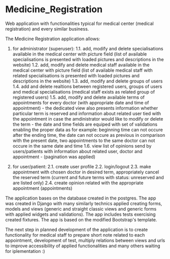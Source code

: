 # Medicine_Registration
Web application with functionalities typical for medical center (medical registration) and every similar business.

The Medicine Registration application allows:

1. for administrator (superuser):
    1.1. add, modify and delete specialisations available in the medical center with picture field (list of available specialisations is presented with loaded pictures 
        and descriptions in the website)
    1.2. add, modify and delete medical staff available in the medical center with picture field (list of available medical staff with related specialisations is presented 
        with loaded pictures and descriptions in the website)
    1.3. add, modify and delete groups of users
    1.4. add and delete realtions between registered users, groups of users and medical specialisations (medical staff exists as related group of registered users)
    1.5. add, modify and delete available terms of appointments for every doctor (with appropriate date and time of appointment) - the dedicated view also presents information 
         whether particular term is reserved and information about related user tied with the appointment in case the amdinistrator would like to modify or delete the term 
         - the date and time fields are equiped with set of validations enabling the proper data as for example: beginning time can not occure after the ending time, the date 
         can not occure as previous in comparison with the present date, two appointments to the same doctor can not occure in the same date and time
    1.6. view list of opinions send by users/patients with information about related user, doctor and appointment - (pagination was applied)

2. for user/patient:
    2.1. create user profile
    2.2. login/logout
    2.3. make appointment with chosen doctor in desired term, appropriately cancel the reserved term (current and future terms with status: unreserved and are listed only)
    2.4. create opinion related with the appropriate appointment (appointments)



The application bases on the database created in the postgres. The app was created in Django with many similarly technics applied creating forms, models and views (generic 
and straight classic views and generic forms with applied widgets and validations). The app includes tests exercising created fixtures. 
The app is based on the modified Bootstrap's template.

The next step in planned development of the application is to create functionality for medical staff to prepare short note related to each appointment, development of test,
multiply relations between views and urls to improve accessibility of applied functionalities and many others waiting for iplementation :)



